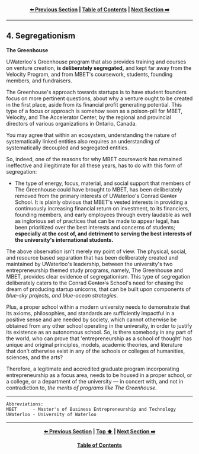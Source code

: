 <div align="center">
  
  **[:arrow_left: Previous Section][Prev] | [Table of Contents][TOC] | [Next Section :arrow_right:][Next]**
  
  [Prev]: ./03-00.md
  [Next]: ./05-00.md
  [TOC]: ./README.md#table-of-contents
  
</div>

---

## 4. Segregationism 

**The Greenhouse**

UWaterloo's Greenhouse program that also provides training and courses on venture creation, **is deliberately segregated,** and kept far away from the Velocity Program, and from MBET's coursework, students, founding members, and fundraisers. 

The Greenhouse's approach towards startups is to have student founders focus on more pertinent questions, about why a venture ought to be created in the first place, aside from its financial profit generating potential. This type of a focus or approach is somehow seen as a poison-pill for MBET, Velocity, and The Accelerator Center, by the regional and provincial directors of various organizations in Ontario, Canada. 

You may agree that within an ecosystem, understanding the nature of systematically linked entities also requires an understanding of systematically decoupled and segregated entities. 

So, indeed, one of the reasons for why MBET coursework has remained ineffective and illegitimate for all these years, has to do with this form of segregation: 

- The type of energy, focus, material, and social support that members of The Greenhouse could have brought to MBET, has been deliberately removed from the primary interests of UWaterloo's Conrad ~~Center~~ School. It is plainly obvious that MBET's vested interests in providing a continuously increasing financial return on investment, to its financiers, founding members, and early employees through every laudable as well as inglorious set of practices that can be made to appear legal, has been prioritized over the best interests and concerns of students; **especially at the cost of, and detriment to serving the best interests of the university's international students.**

The above observation isn't merely my point of view. The physical, social, and resource based separation that has been deliberately created and maintained by UWaterloo's leadership, between the university's two entrepreneurship themed study programs, namely, The Greenhouse and MBET, provides clear evidence of segregationism. This type of segregation deliberately caters to the Conrad ~~Center's~~ School's need for chasing the dream of producing startup unicorns, that can be built upon components of *blue-sky projects, and blue-ocean strategies.*

Plus, a proper school within a modern university needs to demonstrate that its axioms, philosophies, and standards are sufficiently impactful in a positive sense and are needed by society, which cannot otherwise be obtained from any other school operating in the university, in order to justify its existence as an autonomous school. So, is there somebody in any part of the world, who can prove that 'entrepreneurship as a school of thought' has unique and original principles, models, academic theories, and literature that don't otherwise exist in any of the schools or colleges of humanities, sciences, and the arts?   

Therefore, a legitimate and accredited graduate program incorporating entrepreneurship as a focus area, needs to be housed in a proper school, or a college, or a department of the university — in concert with, and not in contradiction to, *the merits of programs like The Greenhouse.*

---

```
Abbreviations:
MBET      - Master's of Business Entrepreneurship and Technology 
UWaterloo - University of Waterloo
```

---
<div align="center">
  
  **[:arrow_left: Previous Section][Prev] | [Top :arrow_up:][Top] | [Next Section :arrow_right:][Next]** 
  
  **[Table of Contents][TOC]**

  [Prev]: ./03-00.md
  [Top]: ./04-00.md#4-segregationism 
  [Next]: ./05-00.md
  [TOC]: ./README.md#table-of-contents
  
</div>